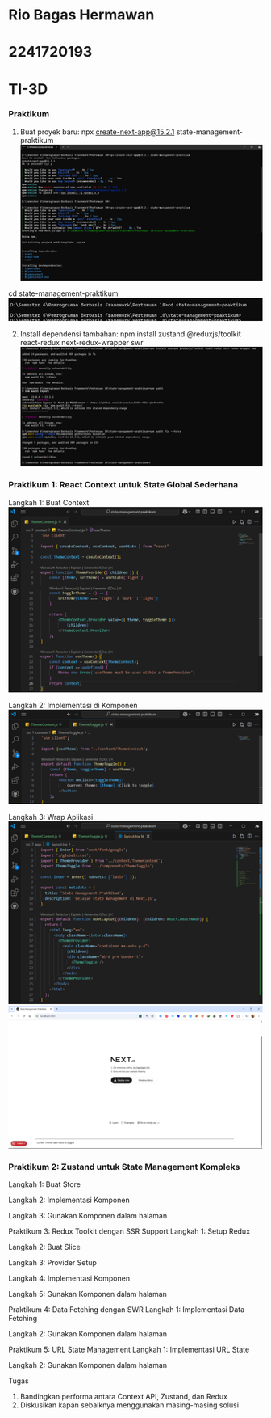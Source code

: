 # Rio Bagas Hermawan
# 2241720193
# TI-3D

### Praktikum
1.	Buat proyek baru:
npx create-next-app@15.2.1 state-management-praktikum
![Praktikum](./images/prak-1.png)

cd state-management-praktikum
![Praktikum](./images/prak-2.png)

2.	Install dependensi tambahan:
npm install zustand @reduxjs/toolkit react-redux next-redux-wrapper swr
![Praktikum](./images/prak-3.png)

### Praktikum 1: React Context untuk State Global Sederhana
Langkah 1: Buat Context
![Praktikum 1](./images/prak1-1.png)
 
Langkah 2: Implementasi di Komponen
![Praktikum 1](./images/prak1-2.png)
 
Langkah 3: Wrap Aplikasi
![Praktikum 1](./images/prak1-3.png)
![Praktikum 1](./images/prak1-4.png)
 

 

### Praktikum 2: Zustand untuk State Management Kompleks
Langkah 1: Buat Store
 
Langkah 2: Implementasi Komponen
 
Langkah 3: Gunakan Komponen dalam halaman
 
 
Praktikum 3: Redux Toolkit dengan SSR Support
Langkah 1: Setup Redux
 
Langkah 2: Buat Slice
 


Langkah 3: Provider Setup
 
Langkah 4: Implementasi Komponen
 
Langkah 5: Gunakan Komponen dalam halaman
 
 
Praktikum 4: Data Fetching dengan SWR
Langkah 1: Implementasi Data Fetching
 
Langkah 2: Gunakan Komponen dalam halaman
 
 
Praktikum 5: URL State Management
Langkah 1: Implementasi URL State
 
Langkah 2: Gunakan Komponen dalam halaman
 
 
Tugas
1.	Bandingkan performa antara Context API, Zustand, dan Redux
2.	Diskusikan kapan sebaiknya menggunakan masing-masing solusi
